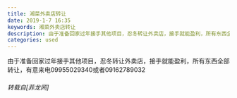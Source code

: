 ```yaml
---
title: 湘菜外卖店转让
date: 2019-1-7 16:35
keywords: 湘菜外卖店转让
description: 由于准备回家过年接手其他项目，忍冬转让外卖店，接手就能盈利，所有东西全部转让，有意来电09955029340或者09162789032
categories: used
---
```

<td class="t_f" id="postmessage_2633806">

由于准备回家过年接手其他项目，忍冬转让外卖店，接手就能盈利，所有东西全部转让，有意来电09955029340或者09162789032</td>
###### 转载自[菲龙网]
